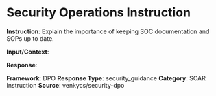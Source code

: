 # Security Operations Instruction

**Instruction**: Explain the importance of keeping SOC documentation and SOPs up to date.

**Input/Context**: 

**Response**: 

**Framework**: DPO
**Response Type**: security_guidance
**Category**: SOAR Instruction
**Source**: venkycs/security-dpo
